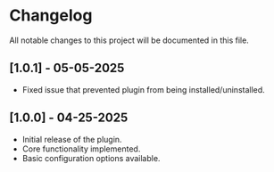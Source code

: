 # Changelog

All notable changes to this project will be documented in this file.

## [1.0.1] - 05-05-2025
- Fixed issue that prevented plugin from being installed/uninstalled.

## [1.0.0] - 04-25-2025

- Initial release of the plugin.
- Core functionality implemented.
- Basic configuration options available.
